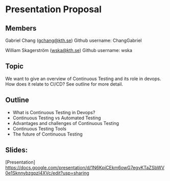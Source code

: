 # Presentation Proposal

## Members
Gabriel Chang (gchang@kth.se)
Github username: ChangGabriel

William Skagerström (wska@kth.se)
Github username: wska

## Topic
We want to give an overview of Continuous Testing and its role in devops. How does it relate to CI/CD?
See outline for more detail.

## Outline
* What is Continuous Testing in Devops?
* Continuous Testing vs Automated Testing
* Advantages and challenges of Continuous Testing
* Continuous Testing Tools
* The future of Continuous Testing


## Slides:
[Presentation] https://docs.google.com/presentation/d/1N6KpiCEkm6owG7egvKTaZSbWV0e1SknnybzgpzI4XVc/edit?usp=sharing
